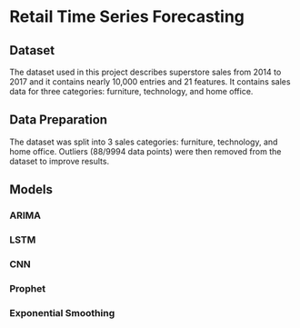 # Retail Time Series Forecasting

## Dataset

The dataset used in this project describes superstore sales from 2014 to 2017 and it contains nearly 10,000 entries and 21 features. It contains sales data
for three categories: furniture, technology, and home office. 

## Data Preparation

The dataset was split into 3 sales categories: furniture, technology, and home office. Outliers (88/9994 data points) were then removed from the dataset
to improve results. 

## Models

### ARIMA


### LSTM


### CNN


### Prophet 


### Exponential Smoothing


